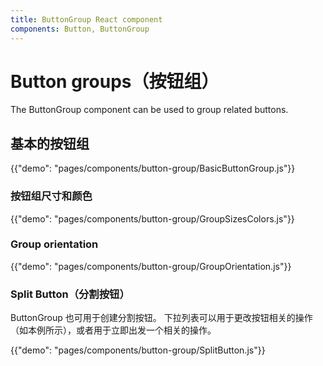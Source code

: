 ```yaml
---
title: ButtonGroup React component
components: Button, ButtonGroup
---
```


# Button groups（按钮组）

<p class="description">The ButtonGroup component can be used to group related buttons.</p>

## 基本的按钮组

{{"demo": "pages/components/button-group/BasicButtonGroup.js"}}

### 按钮组尺寸和颜色

{{"demo": "pages/components/button-group/GroupSizesColors.js"}}

### Group orientation

{{"demo": "pages/components/button-group/GroupOrientation.js"}}

### Split Button（分割按钮）

ButtonGroup 也可用于创建分割按钮。 下拉列表可以用于更改按钮相关的操作（如本例所示），或者用于立即出发一个相关的操作。

{{"demo": "pages/components/button-group/SplitButton.js"}}
